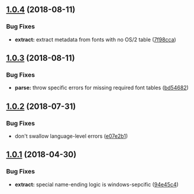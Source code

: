 ## [1.0.4](https://github.com/princjef/font-finder/compare/v1.0.3...v1.0.4) (2018-08-11)


### Bug Fixes

* **extract:** extract metadata from fonts with no OS/2 table ([7f98cca](https://github.com/princjef/font-finder/commit/7f98cca))

## [1.0.3](https://github.com/princjef/font-finder/compare/v1.0.2...v1.0.3) (2018-08-11)


### Bug Fixes

* **parse:** throw specific errors for missing required font tables ([bd54682](https://github.com/princjef/font-finder/commit/bd54682))

## [1.0.2](https://github.com/princjef/font-finder/compare/v1.0.1...v1.0.2) (2018-07-31)


### Bug Fixes

* don't swallow language-level errors ([e07e2b1](https://github.com/princjef/font-finder/commit/e07e2b1))

<a name="1.0.1"></a>
## [1.0.1](https://github.com/princjef/font-finder/compare/v1.0.0...v1.0.1) (2018-04-30)


### Bug Fixes

* **extract:** special name-ending logic is windows-sepcific ([94e45c4](https://github.com/princjef/font-finder/commit/94e45c4))
